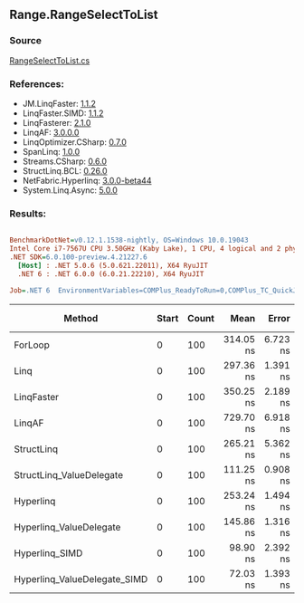 ﻿## Range.RangeSelectToList

### Source
[RangeSelectToList.cs](../LinqBenchmarks/Range/RangeSelectToList.cs)

### References:
- JM.LinqFaster: [1.1.2](https://www.nuget.org/packages/JM.LinqFaster/1.1.2)
- LinqFaster.SIMD: [1.1.2](https://www.nuget.org/packages/LinqFaster.SIMD/1.0.3)
- LinqFasterer: [2.1.0](https://www.nuget.org/packages/LinqFasterer/2.1.0)
- LinqAF: [3.0.0.0](https://www.nuget.org/packages/LinqAF/3.0.0.0)
- LinqOptimizer.CSharp: [0.7.0](https://www.nuget.org/packages/LinqOptimizer.CSharp/0.7.0)
- SpanLinq: [1.0.0](https://www.nuget.org/packages/SpanLinq/1.0.0)
- Streams.CSharp: [0.6.0](https://www.nuget.org/packages/Streams.CSharp/0.6.0)
- StructLinq.BCL: [0.26.0](https://www.nuget.org/packages/StructLinq/0.26.0)
- NetFabric.Hyperlinq: [3.0.0-beta44](https://www.nuget.org/packages/NetFabric.Hyperlinq/3.0.0-beta44)
- System.Linq.Async: [5.0.0](https://www.nuget.org/packages/System.Linq.Async/5.0.0)

### Results:
``` ini

BenchmarkDotNet=v0.12.1.1538-nightly, OS=Windows 10.0.19043
Intel Core i7-7567U CPU 3.50GHz (Kaby Lake), 1 CPU, 4 logical and 2 physical cores
.NET SDK=6.0.100-preview.4.21227.6
  [Host] : .NET 5.0.6 (5.0.621.22011), X64 RyuJIT
  .NET 6 : .NET 6.0.0 (6.0.21.22210), X64 RyuJIT

Job=.NET 6  EnvironmentVariables=COMPlus_ReadyToRun=0,COMPlus_TC_QuickJitForLoops=1,COMPlus_TieredPGO=1  Runtime=.NET 6.0  

```
|                       Method | Start | Count |      Mean |    Error |    StdDev |    Median | Ratio | RatioSD |  Gen 0 | Gen 1 | Gen 2 | Allocated |
|----------------------------- |------ |------ |----------:|---------:|----------:|----------:|------:|--------:|-------:|------:|------:|----------:|
|                      ForLoop |     0 |   100 | 314.05 ns | 6.723 ns | 19.824 ns | 306.35 ns |  1.00 |    0.00 | 0.5660 |     - |     - |   1,184 B |
|                         Linq |     0 |   100 | 297.36 ns | 1.391 ns |  1.233 ns | 297.26 ns |  0.92 |    0.05 | 0.2599 |     - |     - |     544 B |
|                   LinqFaster |     0 |   100 | 350.25 ns | 2.189 ns |  1.940 ns | 350.11 ns |  1.09 |    0.06 | 0.6232 |     - |     - |   1,304 B |
|                       LinqAF |     0 |   100 | 729.70 ns | 6.918 ns |  5.777 ns | 728.27 ns |  2.28 |    0.12 | 0.5655 |     - |     - |   1,184 B |
|                   StructLinq |     0 |   100 | 265.21 ns | 5.362 ns |  6.972 ns | 267.16 ns |  0.81 |    0.03 | 0.2446 |     - |     - |     512 B |
|     StructLinq_ValueDelegate |     0 |   100 | 111.25 ns | 0.908 ns |  0.849 ns | 111.10 ns |  0.34 |    0.02 | 0.2179 |     - |     - |     456 B |
|                    Hyperlinq |     0 |   100 | 253.24 ns | 1.494 ns |  1.324 ns | 253.20 ns |  0.79 |    0.04 | 0.2179 |     - |     - |     456 B |
|      Hyperlinq_ValueDelegate |     0 |   100 | 145.86 ns | 1.316 ns |  1.231 ns | 145.93 ns |  0.45 |    0.02 | 0.2179 |     - |     - |     456 B |
|               Hyperlinq_SIMD |     0 |   100 |  98.90 ns | 2.392 ns |  6.863 ns |  94.91 ns |  0.32 |    0.03 | 0.2180 |     - |     - |     456 B |
| Hyperlinq_ValueDelegate_SIMD |     0 |   100 |  72.03 ns | 1.393 ns |  1.163 ns |  71.34 ns |  0.23 |    0.01 | 0.2180 |     - |     - |     456 B |

